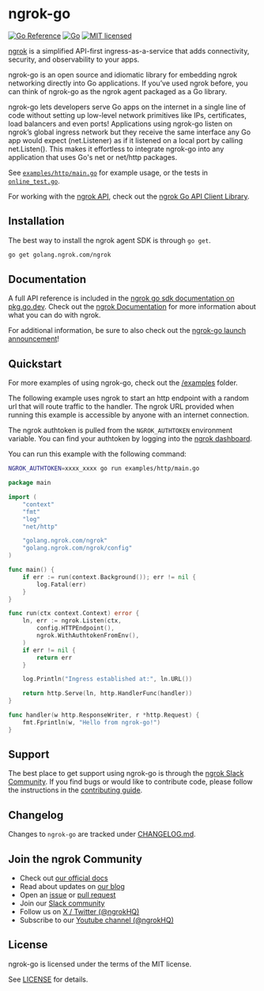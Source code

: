 # ngrok-go

[![Go Reference](https://pkg.go.dev/badge/golang.ngrok.com/ngrok.svg)](https://pkg.go.dev/golang.ngrok.com/ngrok)
[![Go](https://github.com/ngrok/ngrok-go/actions/workflows/buildandtest.yml/badge.svg)](https://github.com/ngrok/ngrok-go/actions/workflows/buildandtest.yml)
[![MIT licensed](https://img.shields.io/badge/license-MIT-blue.svg)](https://github.com/ngrok/ngrok-rust/blob/main/LICENSE-MIT)


[ngrok](https://ngrok.com) is a simplified API-first ingress-as-a-service that adds connectivity, security, and observability to your apps.

ngrok-go is an open source and idiomatic library for embedding ngrok networking directly into Go applications. If you’ve used ngrok before, you can think of ngrok-go as the ngrok agent packaged as a Go library.

ngrok-go lets developers serve Go apps on the internet in a single line of code without setting up low-level network primitives like IPs, certificates, load balancers and even ports! Applications using ngrok-go listen on ngrok’s global ingress network but they receive the same interface any Go app would expect (net.Listener) as if it listened on a local port by calling net.Listen(). This makes it effortless to integrate ngrok-go into any application that uses Go's net or net/http packages.

See [`examples/http/main.go`](/examples/http/main.go) for example usage, or the tests in [`online_test.go`](/online_test.go).

For working with the [ngrok API](https://ngrok.com/docs/api/), check out the [ngrok Go API Client Library](https://github.com/ngrok/ngrok-api-go).

## Installation

The best way to install the ngrok agent SDK is through `go get`.

```sh
go get golang.ngrok.com/ngrok
```

## Documentation

A full API reference is included in the [ngrok go sdk documentation on pkg.go.dev](https://pkg.go.dev/golang.ngrok.com/ngrok). Check out the [ngrok Documentation](https://ngrok.com/docs) for more information about what you can do with ngrok.

For additional information, be sure to also check out the [ngrok-go launch announcement](https://ngrok.com/blog-post/ngrok-go)!

## Quickstart

For more examples of using ngrok-go, check out the [/examples](/examples) folder.

The following example uses ngrok to start an http endpoint with a random url that will route traffic to the handler. The ngrok URL provided when running this example is accessible by anyone with an internet connection.

The ngrok authtoken is pulled from the `NGROK_AUTHTOKEN` environment variable. You can find your authtoken by logging into the [ngrok dashboard](https://dashboard.ngrok.com/get-started/your-authtoken).

You can run this example with the following command:

```sh
NGROK_AUTHTOKEN=xxxx_xxxx go run examples/http/main.go
```

```go
package main

import (
	"context"
	"fmt"
	"log"
	"net/http"

	"golang.ngrok.com/ngrok"
	"golang.ngrok.com/ngrok/config"
)

func main() {
	if err := run(context.Background()); err != nil {
		log.Fatal(err)
	}
}

func run(ctx context.Context) error {
	ln, err := ngrok.Listen(ctx,
		config.HTTPEndpoint(),
		ngrok.WithAuthtokenFromEnv(),
	)
	if err != nil {
		return err
	}

	log.Println("Ingress established at:", ln.URL())

	return http.Serve(ln, http.HandlerFunc(handler))
}

func handler(w http.ResponseWriter, r *http.Request) {
	fmt.Fprintln(w, "Hello from ngrok-go!")
}
```

## Support

The best place to get support using ngrok-go is through the [ngrok Slack Community](https://ngrok.com/slack). If you find bugs or would like to contribute code, please follow the instructions in the [contributing guide](/CONTRIBUTING.md).

## Changelog

Changes to `ngrok-go` are tracked under [CHANGELOG.md](https://github.com/ngrok/ngrok-go/blob/main/CHANGELOG.md).

## Join the ngrok Community

- Check out [our official docs](https://docs.ngrok.com)
- Read about updates on [our blog](https://ngrok.com/blog)
- Open an [issue](https://github.com/ngrok/ngrok-go/issues) or [pull request](https://github.com/ngrok/ngrok-go/pulls)
- Join our [Slack community](https://ngrok.com/slack)
- Follow us on [X / Twitter (@ngrokHQ)](https://twitter.com/ngrokhq)
- Subscribe to our [Youtube channel (@ngrokHQ)](https://www.youtube.com/@ngrokhq)

## License

ngrok-go is licensed under the terms of the MIT license.

See [LICENSE](./LICENSE.txt) for details.
